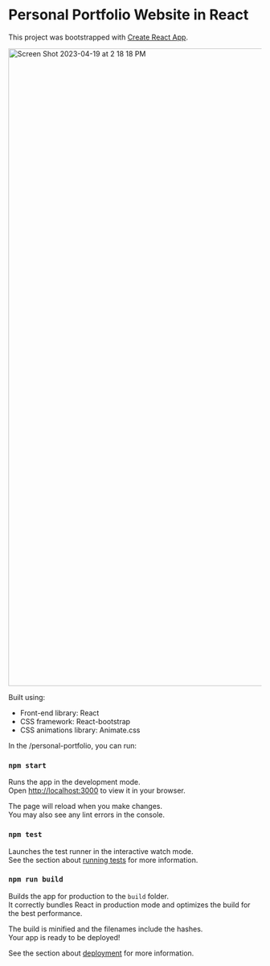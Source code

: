 # Personal Portfolio Website in React

This project was bootstrapped with [Create React App](https://github.com/facebook/create-react-app).

<img width="1266" alt="Screen Shot 2023-04-19 at 2 18 18 PM" src="https://user-images.githubusercontent.com/87468773/235965645-b9b24b24-33e8-4387-acec-bc6d3de1ccbc.png
">

Built using:

- Front-end library: React
- CSS framework: React-bootstrap
- CSS animations library: Animate.css

In the /personal-portfolio, you can run:

### `npm start`

Runs the app in the development mode.\
Open [http://localhost:3000](http://localhost:3000) to view it in your browser.

The page will reload when you make changes.\
You may also see any lint errors in the console.

### `npm test`

Launches the test runner in the interactive watch mode.\
See the section about [running tests](https://facebook.github.io/create-react-app/docs/running-tests) for more information.

### `npm run build`

Builds the app for production to the `build` folder.\
It correctly bundles React in production mode and optimizes the build for the best performance.

The build is minified and the filenames include the hashes.\
Your app is ready to be deployed!

See the section about [deployment](https://facebook.github.io/create-react-app/docs/deployment) for more information.
